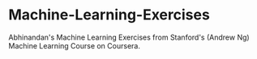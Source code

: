 # Machine-Learning-Exercises
Abhinandan's Machine Learning Exercises from Stanford's (Andrew Ng) Machine Learning Course on Coursera.
